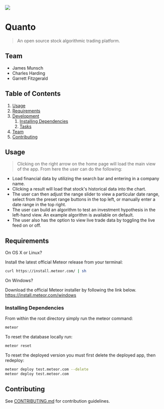 <img src="https://s3.amazonaws.com/quanto-logo/quanto.gif">

# Quanto

> An open source stock algorithmic trading platform.

## Team

  - James Munsch
  - Charles Harding
  - Garrett Fitzgerald

## Table of Contents

1. [Usage](#Usage)
1. [Requirements](#requirements)
1. [Development](#development)
    1. [Installing Dependencies](#installing-dependencies)
    1. [Tasks](#tasks)
1. [Team](#team)
1. [Contributing](#contributing)

## Usage

> Clicking on the right arrow on the home page will load the main view of the app. From here the user can do the following:
  
  - Load financial data by utilizing the search bar and entering in a company name.
  - Clicking a result will load that stock's historical data into the chart.
  - The user can then adjust the range slider to view a particular date range, select from the preset range buttons in the top left, or manually enter a date range in the top right.
  - The user can build an algorithm to test an investment hypothesis in the left-hand view. An example algorithm is available on default.
  - The user also has the option to view live trade data by toggling the live feed on or off.

## Requirements

On OS X or Linux?

Install the latest official Meteor release from your terminal:
```sh
curl https://install.meteor.com/ | sh
```
On Windows?

Download the official Meteor installer by following the link below.
https://install.meteor.com/windows


### Installing Dependencies

From within the root directory simply run the meteor command:

```sh
meteor
```
To reset the database locally run:
```sh
meteor reset
```
To reset the deployed version you must first delete the deployed app, then redeploy:
```sh
meteor deploy test.meteor.com --delete
meteor deploy test.meteor.com
```


## Contributing

See [CONTRIBUTING.md](https://github.com/unexpected-lion/ourglass/blob/master/contributing.md) for contribution guidelines.
